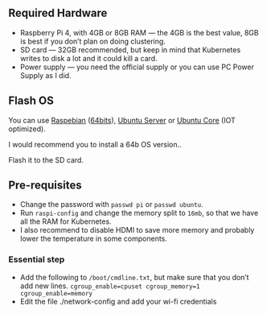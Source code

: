 ## Required Hardware
- Raspberry Pi 4, with 4GB or 8GB RAM — the 4GB is the best value, 8GB is best if you don’t plan on doing clustering.
- SD card — 32GB recommended, but keep in mind that Kubernetes writes to disk a lot and it could kill a card.
- Power supply — you need the official supply or you can use PC Power Supply as I did.

## Flash OS
You can use [Raspebian](https://www.raspberrypi.org/software/) ([64bits](https://downloads.raspberrypi.org/raspios_arm64/images/)), [Ubuntu Server](https://ubuntu.com/download/raspberry-pi) or [Ubuntu Core](https://ubuntu.com/download/iot#core) (IOT optimized).

I would recommend you to install a 64b OS version..

Flash it to the SD card.

## Pre-requisites
- Change the password with `passwd pi` or `passwd ubuntu`.
- Run `raspi-config` and change the memory split to `16mb`, so that we have all the RAM for Kubernetes.
- I also recommend to disable HDMI to save more memory and probably lower the temperature in some components.

### Essential step
- Add the following to `/boot/cmdline.txt`, but make sure that you don’t add new lines.
`cgroup_enable=cpuset cgroup_memory=1 cgroup_enable=memory`
- Edit the file ./network-config and add your wi-fi credentials
